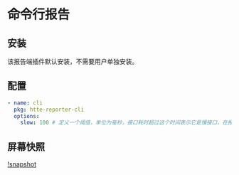 # 命令行报告

## 安装

该报告端插件默认安装，不需要用户单独安装。

## 配置

```yaml
- name: cli
  pkg: htte-reporter-cli
  options:
    slow: 100 # 定义一个阈值，单位为毫秒，接口耗时超过这个时间表示它是慢接口，在报告时会标红其耗时。
```

## 屏幕快照

[!snapshot](snapshot.jpg)